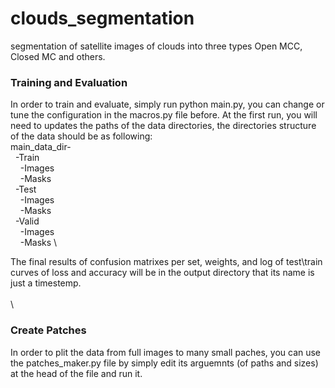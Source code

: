 # clouds_segmentation
segmentation of satellite images of clouds into three types Open MCC, Closed MC and others.


### Training and Evaluation
In order to train and evaluate, simply run python main.py, you can change or tune the configuration in the macros.py file before.
At the first run, you will need to updates the paths of the data directories, the directories structure of the data should be as following: \
main_data_dir- \
&nbsp;&nbsp;-Train\
        &nbsp;&nbsp;&nbsp;&nbsp;-Images \
        &nbsp;&nbsp;&nbsp;&nbsp;-Masks \
    &nbsp;&nbsp;-Test \
        &nbsp;&nbsp;&nbsp;&nbsp;-Images \
        &nbsp;&nbsp;&nbsp;&nbsp;-Masks \
    &nbsp;&nbsp;-Valid     \
        &nbsp;&nbsp;&nbsp;&nbsp;-Images \
        &nbsp;&nbsp;&nbsp;&nbsp;-Masks \
       
      
The final results of confusion matrixes per set, weights, and log of test\train curves of loss and accuracy will be in the output directory that its name is just a timestemp.        
\
\
### Create Patches
In order to plit the data from full images to many small paches, you can use the patches_maker.py file by simply edit its arguemnts (of paths and sizes) at the head of the file and run it.
